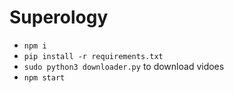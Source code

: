 # Superology
* `npm i`
* `pip install -r requirements.txt`
* `sudo python3 downloader.py` to download vidoes
* `npm start`